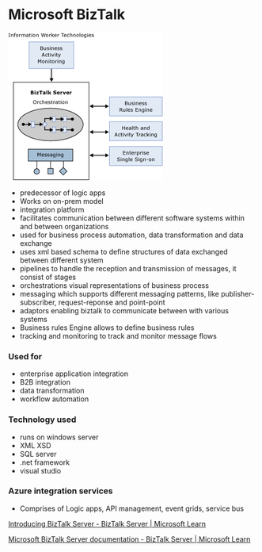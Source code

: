 # Microsoft BizTalk

![Microsoft BizTalk](../../../media/Pasted%20image%2020240622232938.png)

- predecessor of logic apps  
- Works on on-prem model  
- integration platform  
- facilitates communication between different software systems within and between organizations  
- used for business process automation, data transformation and data exchange  
- uses xml based schema to define structures of data exchanged between different system  
- pipelines to handle the reception and transmission of messages, it consist of stages  
- orchestrations visual representations of business process  
- messaging which supports different messaging patterns, like publisher-subscriber, request-reponse and point-point  
- adaptors enabling biztalk to communicate between with various systems  
- Business rules Engine allows to define business rules  
- tracking and monitoring to track and monitor message flows

### Used for

- enterprise application integration  
- B2B integration  
- data transformation  
- workflow automation

### Technology used  

- runs on windows server  
- XML XSD  
- SQL server  
- .net framework  
- visual studio

### Azure integration services

- Comprises of Logic apps, API management, event grids, service bus

[Introducing BizTalk Server - BizTalk Server | Microsoft Learn](https://learn.microsoft.com/en-us/biztalk/core/introducing-biztalk-server)

[Microsoft BizTalk Server documentation - BizTalk Server | Microsoft Learn](https://learn.microsoft.com/en-us/biztalk/)

